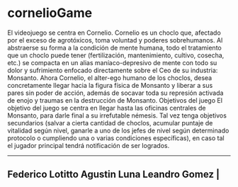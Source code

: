 # cornelioGame



El videojuego se centra en Cornelio. Cornelio es un choclo que, afectado por el exceso de agrotóxicos,
toma voluntad y poderes sobrehumanos. Al abstraerse su forma a la condición de mente humana, todo el
tratamiento que un choclo puede tener (fertilización, mantenimiento, cultivo, cosecha, etc.) se compacta en
un alias maníaco-depresivo de mente con todo su dolor y sufrimiento enfocado directamente sobre el Ceo de
su industria: Monsanto.
Ahora Cornelio, el alter-ego humano de los choclos, desea concretamente llegar hacia la figura física
de Monsanto y liberar a sus pares sin poder de acción, además de socavar toda su represión activada de enojo
y traumas en la destrucción de Monsanto.
Objetivos del juego
El objetivo del juego se centra en llegar hasta las oficinas centrales de Monsanto, para darle final a su
irrefutable némesis.
Tal vez tenga objetivos secundarios (salvar a cierta cantidad de choclos, acumular puntaje de vitalidad
según nivel, ganarle a uno de los jefes de nivel según determinado protocolo o cumpliendo una o varias
condiciones específicas), en caso tal el jugador principal tendrá notificación de ser logrados.



-----------------
Federico Lotitto
Agustin Luna
Leandro Gomez  |
---------------
